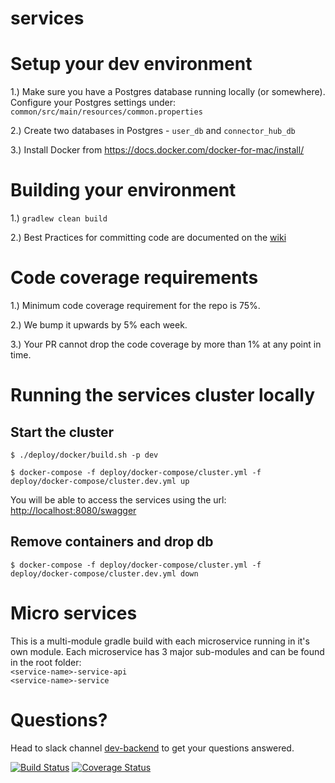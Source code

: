# services

# Setup your dev environment
1.) Make sure you have a Postgres database running locally (or somewhere). Configure your Postgres settings under: `common/src/main/resources/common.properties`

2.) Create two databases in Postgres - `user_db` and `connector_hub_db`

3.) Install Docker from https://docs.docker.com/docker-for-mac/install/

# Building your environment
1.) `gradlew clean build`

2.) Best Practices for committing code are documented on the [wiki](https://electricaio.atlassian.net/wiki/spaces/EA/pages/30703619/Commits+and+PRs)

# Code coverage requirements
1.) Minimum code coverage requirement for the repo is 75%.

2.) We bump it upwards by 5% each week.

3.) Your PR cannot drop the code coverage by more than 1% at any point in time.

# Running the services cluster locally
## Start the cluster
`$ ./deploy/docker/build.sh -p dev`

`$ docker-compose -f deploy/docker-compose/cluster.yml -f deploy/docker-compose/cluster.dev.yml up`

You will be able to access the services using the url: [http://localhost:8080/swagger](http://localhost:8080/swagger)

## Remove containers and drop db
`$ docker-compose -f deploy/docker-compose/cluster.yml -f deploy/docker-compose/cluster.dev.yml down`

# Micro services
This is a multi-module gradle build with each microservice running in it's own module. Each microservice has 3 major sub-modules and can be found in the root folder:<br/>
`<service-name>-service-api`<br/>
`<service-name>-service`<br/>

# Questions?
Head to slack channel [dev-backend](https://electricaio.slack.com/messages/CDAG9KTUN/) to get your questions answered.



[![Build Status](https://travis-ci.com/electricaio/services.svg?token=XaPqFymCCMvmv4mU5F9x&branch=master)](https://travis-ci.com/electricaio/services)
[![Coverage Status](https://coveralls.io/repos/github/electricaio/services/badge.svg?branch=master&t=RKKuow)](https://coveralls.io/github/electricaio/services?branch=master)

